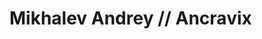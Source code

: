# Mikhalev Andrey // Ancravix

<!-- ### About me -->
<!-- [![Ancravix's Github Stats](https://github-readme-stats.vercel.app/api?username=ancravix)](https://github.com/anuraghazra/github-readme-stats) -->
